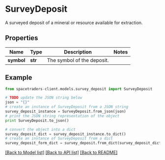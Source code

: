 # SurveyDeposit

A surveyed deposit of a mineral or resource available for extraction.

## Properties

Name | Type | Description | Notes
------------ | ------------- | ------------- | -------------
**symbol** | **str** | The symbol of the deposit. | 

## Example

```python
from spacetraders-client.models.survey_deposit import SurveyDeposit

# TODO update the JSON string below
json = "{}"
# create an instance of SurveyDeposit from a JSON string
survey_deposit_instance = SurveyDeposit.from_json(json)
# print the JSON string representation of the object
print SurveyDeposit.to_json()

# convert the object into a dict
survey_deposit_dict = survey_deposit_instance.to_dict()
# create an instance of SurveyDeposit from a dict
survey_deposit_form_dict = survey_deposit.from_dict(survey_deposit_dict)
```
[[Back to Model list]](../README.md#documentation-for-models) [[Back to API list]](../README.md#documentation-for-api-endpoints) [[Back to README]](../README.md)


